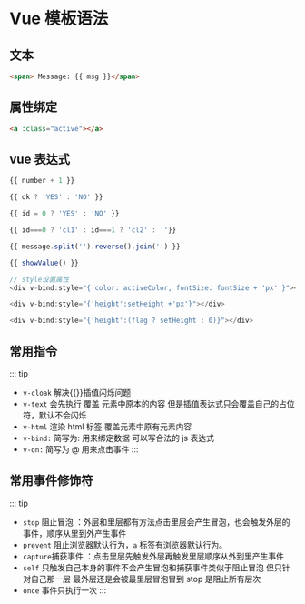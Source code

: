 # Vue 模板语法

## 文本

```html
<span> Message: {{ msg }}</span>
```

## 属性绑定

```html
<a :class="active"></a>
```

## vue 表达式

```js
{{ number + 1 }}

{{ ok ? 'YES' : 'NO' }}

{{ id = 0 ? 'YES' : 'NO' }}

{{ id===0 ? 'cl1' : id===1 ? 'cl2' : ''}}

{{ message.split('').reverse().join('') }}

{{ showValue() }}

// style设置属性
<div v-bind:style="{ color: activeColor, fontSize: fontSize + 'px' }"></div>

<div v-bind:style="{'height':setHeight +'px'}"></div>

<div v-bind:style="{'height':(flag ? setHeight : 0)}"></div>

```

## 常用指令

::: tip 

- `v-cloak` 解决{{}}插值闪烁问题
- `v-text` 会先执行 覆盖 元素中原本的内容 但是插值表达式只会覆盖自己的占位符，默认不会闪烁
- `v-html` 渲染 html 标签 覆盖元素中原有元素内容
- `v-bind:` 简写为: 用来绑定数据 可以写合法的 js 表达式
- `v-on:` 简写为 @ 用来点击事件
  :::

## 常用事件修饰符

::: tip 
- `stop`  阻止冒泡 ：外层和里层都有方法点击里层会产生冒泡，也会触发外层的事件，顺序从里到外产生事件
- `prevent` 阻止浏览器默认行为，`a` 标签有浏览器默认行为。
- `capture`捕获事件 ：点击里层先触发外层再触发里层顺序从外到里产生事件
- `self` 只触发自己本身的事件不会产生冒泡和捕获事件类似于阻止冒泡 但只针对自己那一层 最外层还是会被最里层冒泡冒到 stop 是阻止所有层次
- `once` 事件只执行一次
:::
